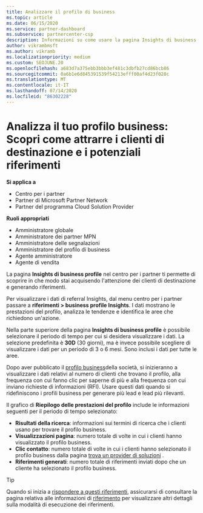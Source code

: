 ```yaml
---
title: Analizzare il profilo di business
ms.topic: article
ms.date: 06/15/2020
ms.service: partner-dashboard
ms.subservice: partnercenter-csp
description: Informazioni su come usare la pagina Insights di business profile per vedere in che modo si sta acquisendo l'attenzione dei clienti di destinazione e si generano riferimenti.
author: vikrambmsft
ms.author: vikramb
ms.localizationpriority: medium
ms.custom: SEOJUNE.20
ms.openlocfilehash: a683d7a375ebb3bbb3ef481c3dbfb27cd86bcb86
ms.sourcegitcommit: 0a6b1e6d845391539f54213efff00af4d23f028c
ms.translationtype: MT
ms.contentlocale: it-IT
ms.lasthandoff: 07/14/2020
ms.locfileid: "86302228"
---
```

# <a name="analyze-your-business-profile---see-how-well-you-attract-target-customers-and-potential-referrals"></a>Analizza il tuo profilo business: Scopri come attrarre i clienti di destinazione e i potenziali riferimenti
<!-- 
https://go.microsoft.com/fwlink/?linkid=849120
-->

**Si applica a**

- Centro per i partner
- Partner di Microsoft Partner Network
- Partner del programma Cloud Solution Provider

**Ruoli appropriati**

- Amministratore globale
- Amministratore dei partner MPN
- Amministratore delle segnalazioni
- Amministratore del profilo di business
- Agente amministratore
- Agente di vendita

La pagina **Insights di business profile** nel centro per i partner ti permette di scoprire in che modo stai acquisendo l'attenzione dei clienti di destinazione e generando riferimenti.

Per visualizzare i dati di referral Insights, dal menu centro per i partner passare a **riferimenti > business profile Insights**. I dati mostrano le prestazioni del profilo, analizza le tendenze e identifica le aree che richiedono un'azione.

Nella parte superiore della pagina **Insights di business profile** è possibile selezionare il periodo di tempo per cui si desidera visualizzare i dati. La selezione predefinita è **30D** (30 giorni), ma è invece possibile scegliere di visualizzare i dati per un periodo di 3 o 6 mesi. Sono inclusi i dati per tutte le aree.

Dopo aver pubblicato il [profilo business](create-a-marketing-profile.md)della società, si inizieranno a visualizzare i dati relativi al numero di clienti che trovano il profilo, alla frequenza con cui fanno clic per saperne di più e alla frequenza con cui inviano richieste di informazioni (RFI). Usare questi dati quando si ridefiniscono i profili business per generare più lead e lead più rilevanti.

Il grafico di **Riepilogo delle prestazioni del profilo** include le informazioni seguenti per il periodo di tempo selezionato:

- **Risultati della ricerca**: informazioni sui termini di ricerca che i clienti usano per trovare il profilo business.
- **Visualizzazioni pagina**: numero totale di volte in cui i clienti hanno visualizzato il profilo business.
- **Clic contatto**: numero totale di volte in cui i clienti hanno selezionato il profilo business dalla pagina [trova un provider di soluzioni](https://www.microsoft.com/solution-providers/home) .
- **Riferimenti generati**: numero totale di riferimenti inviati dopo che un cliente ha selezionato il profilo business.

> [!TIP]
> Quando si inizia a [rispondere a questi riferimenti](responding-to-referrals.md), assicurarsi di consultare la pagina relativa alle informazioni di [riferimento](referral-insights.md) per visualizzare altri dettagli sulla modalità di esecuzione dei riferimenti.

